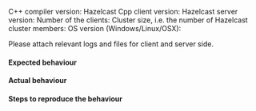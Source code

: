 C++ compiler version:
Hazelcast Cpp client version:
Hazelcast server version:
Number of the clients:
Cluster size, i.e. the number of Hazelcast cluster members:
OS version (Windows/Linux/OSX):

Please attach relevant logs and files for client and server side.

#### Expected behaviour


#### Actual behaviour


#### Steps to reproduce the behaviour
